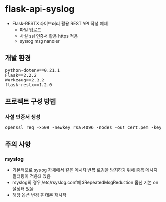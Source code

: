 # flask-api-syslog
- Flask-RESTX 라이브러리 활용 REST API 작성 예제
    - 파일 업로드
    - 사설 ssl 인증서 활용 https 적용
    - syslog msg handler

## 개발 환경
<pre>
python-dotenv==0.21.1
Flask==2.2.2
Werkzeug==2.2.2
flask-restx==1.2.0
</pre>


## 프로젝트 구성 방법
### 사설 인증서 생성
<pre>
openssl req -x509 -newkey rsa:4096 -nodes -out cert.pem -keyout key.pem -days 365
</pre>

## 주의 사항
### rsyslog
- 기본적으로 syslog 자체에서 같은 메시지 반복 로깅을 방지하기 위해 중복 메시지 필터링이 적용돼 있음
- rsyslog의 경우 /etc/rsyslog.conf에 $RepeatedMsgReduction 옵션 기본 on 설정돼 있음
- 해당 옵션 변경 후 데몬 재시작
